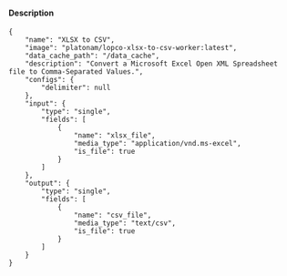 #### Description

    {
        "name": "XLSX to CSV",
        "image": "platonam/lopco-xlsx-to-csv-worker:latest",
        "data_cache_path": "/data_cache",
        "description": "Convert a Microsoft Excel Open XML Spreadsheet file to Comma-Separated Values.",
        "configs": {
            "delimiter": null
        },
        "input": {
            "type": "single",
            "fields": [
                {
                    "name": "xlsx_file",
                    "media_type": "application/vnd.ms-excel",
                    "is_file": true
                }
            ]
        },
        "output": {
            "type": "single",
            "fields": [
                {
                    "name": "csv_file",
                    "media_type": "text/csv",
                    "is_file": true
                }
            ]
        }
    }
